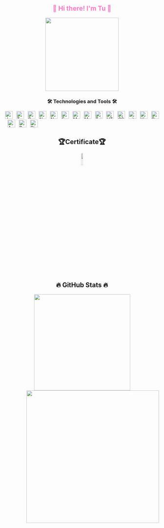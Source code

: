 <div align="center">
<h2 style="color:#ff79c6" >👋 Hi there! I'm Tu 👋</h2>
    <img width="240" height="240" src="https://avatars.githubusercontent.com/u/104948995?s=400&u=ed51ca9ec84e8dd7294241a5399beefada2bf4e6&v=4" />
</div>
<h3 align="center">🛠 Technologies and Tools 🛠</h3>
<span><img src="https://img.shields.io/badge/-Javascript-282C34.svg?logo=javascript&style=popout" alt="JavaScript logo" title="JavaScript" height="25" /></span>
&nbsp;
<span><img src="https://img.shields.io/badge/-Typescript-282C34.svg?logo=typescript&style=popout" alt="TypeScript logo" title="TypeScript" height="25" /></span>
&nbsp;
<span><img src="https://img.shields.io/badge/-React-282C34.svg?logo=react&style=popout" alt="ReactJS logo" title="ReactJS" height="25" /></span>
&nbsp;
<span><img src="https://img.shields.io/badge/-Next.js-282C34.svg?logo=next.js&style=popout" alt="Next.js" title="Next.js" height="25" /></span>
&nbsp;
<span><img src="https://img.shields.io/badge/-Node.js-282C34.svg?logo=node.js&style=popout" alt="Node.js logo" title="Node.js" height="25" /></span>
&nbsp;
<span><img src="https://img.shields.io/badge/Express-282C34?logo=express&logoColor=FFFFFF" alt="Express.js logo" title="Express.js" height="25" /></span>
&nbsp;
<span><img src="https://img.shields.io/badge/-Mysql-282C34.svg?logo=mysql&style=popout" alt="MySQL" title="MySQL" height="25" /></span>
&nbsp;
<span><img src="https://img.shields.io/badge/-Mongodb-282C34.svg?logo=mongodb&style=popout" alt="MongoDB logo" title="MongoDB" height="25" /></span>
&nbsp;
<span><img src="https://img.shields.io/badge/Tailwind%20CSS-282C34?logo=tailwind-css&logoColor=38B2AC" alt="TailwindCSS logo" title="TailwindCSS" height="25" /></span>
&nbsp;
<span><img src="https://img.shields.io/badge/-Html5-282C34.svg?logo=html5&style=popout" alt="HTML5 logo" title="HTML5" height="25" /></span>
&nbsp;
<span><img src="https://img.shields.io/badge/-Css3-282C34.svg?logo=css3&style=popout" alt="CSS3 logo" title="CSS3" height="25" /></span>
&nbsp;
<span><img src="https://img.shields.io/badge/-Git-282C34.svg?logo=git&style=popout" alt="git logo" title="Git" height="25" /></span>
&nbsp;
<span><img src="https://img.shields.io/badge/-Visualstudiocode-282C34.svg?logo=visualstudiocode&style=popout" alt="Visual Studio Code logo" title="Visual Studio Code" height="25" /></span>
&nbsp;
<span><img src="https://img.shields.io/badge/-Docker-282C34.svg?logo=docker&style=popout" alt="Docker" title="Docker" height="25" /></span>
&nbsp;
<span><img src="https://img.shields.io/badge/-Amazon%20aws-282C34.svg?logo=amazon-aws&style=popout" alt="Amazon aws" title="Amazon aws" height="25" /></span>
&nbsp;
<span><img src="https://img.shields.io/badge/-Postman-282C34.svg?logo=postman&style=popout" alt="Postman" title="Postman" height="25" /></span>
&nbsp;
<span><img src="https://img.shields.io/badge/-Steam-282C34.svg?logo=steam&style=popout" alt="Steam" title="Steam" height="25" /></span>
&nbsp;

<h2 align="center">🏆Certificate🏆</h2>
<p align="center"> 
<img src="https://images.credly.com/size/680x680/images/0e284c3f-5164-4b21-8660-0d84737941bc/image.png" width='10%'/>
</p>

<h2 align="center">🔥 GitHub Stats 🔥</h2>
<div align=center>
  <a href="#" title="TuDiHocLapTrinh">
    <img width="315" align="center" src="https://github-readme-stats.vercel.app/api/top-langs/?username=TuDiHocLapTrinh&hide=c%23,powershell,Mathematica,Ruby,Objective-C,Objective-C%2b%2b,Cuda&title_color=61dafb&text_color=ffffff&icon_color=61dafb&bg_color=20232a&langs_count=8&layout=compact&border_color=61dafb&hide_border=true" />
  </a>
  <a href="#" title="TuDiHocLapTrinh">
    <img align="right" width="434" src="https://github-readme-stats.vercel.app/api?username=TuDiHocLapTrinh&show_icons=true&theme=react&border_color=61dafb&hide_border=true" />
  </a>
</div>
